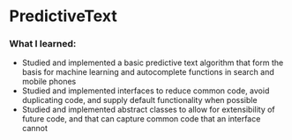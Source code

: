 # PredictiveText

### What I learned:
- Studied and implemented a basic predictive text algorithm that form the basis for machine learning and autocomplete functions in search and mobile phones
- Studied and implemented interfaces to reduce common code, avoid duplicating code, and supply default functionality when possible
- Studied and implemented abstract classes to allow for extensibility of future code, and that can capture common code that an interface cannot
